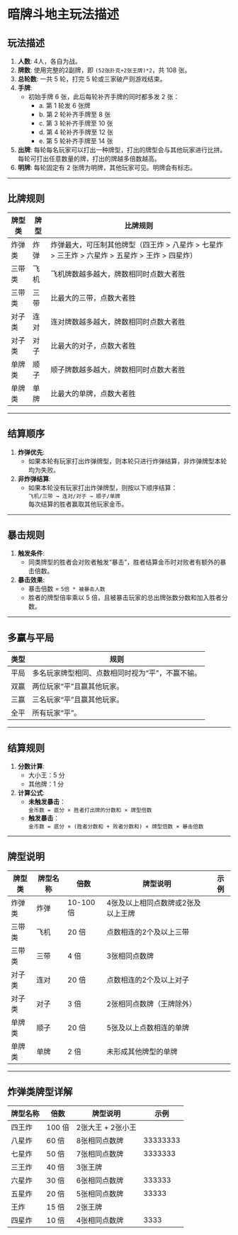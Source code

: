 # 暗牌斗地主玩法描述

## 玩法描述

1. **人数**: 4人，各自为战。
2. **牌数**: 使用完整的2副牌，即 `(52张扑克+2张王牌)*2`，共 108 张。
3. **总轮数**: 一共 5 轮，打完 5 轮或三家破产则游戏结束。
4. **手牌**:
   - 初始手牌 6 张，此后每轮补齐手牌的同时都多发 2 张：
     - a. 第 1 轮发 6 张牌  
     - b. 第 2 轮补齐手牌至 8 张  
     - c. 第 3 轮补齐手牌至 10 张  
     - d. 第 4 轮补齐手牌至 12 张  
     - e. 第 5 轮补齐手牌至 14 张  
5. **出牌**: 每轮每名玩家可以打出一种牌型，打出的牌型会与其他玩家进行比拼。每轮可打出任意数量的牌，打出的牌越多倍数越高。
6. **明牌**: 每轮固定有 2 张牌为明牌，其他玩家可见。明牌会有标志。

---

## 比牌规则

| 牌型类     | 牌型   | 比牌规则                                      |
|------------|--------|---------------------------------------------|
| 炸弹类     | 炸弹   | 炸弹最大，可压制其他牌型（四王炸 > 八星炸 > 七星炸 > 三王炸 > 六星炸 > 五星炸 > 王炸 > 四星炸） |
| 三带类     | 飞机   | 飞机牌数越多越大，牌数相同时点数大者胜       |
| 三带类     | 三带   | 比最大的三带，点数大者胜                     |
| 对子类     | 连对   | 连对牌数越多越大，牌数相同时点数大者胜       |
| 对子类     | 对子   | 比最大的对子，点数大者胜                     |
| 单牌类     | 顺子   | 顺子牌数越多越大，牌数相同时点数大者胜       |
| 单牌类     | 单牌   | 比最大的单牌，点数大者胜                     |

---

## 结算顺序

1. **炸弹优先**:
   - 如果本轮有玩家打出炸弹牌型，则本轮只进行炸弹结算，非炸弹牌型本轮均为失败。
2. **非炸弹结算**:
   - 如果本轮没有玩家打出炸弹牌型，则按以下顺序结算：  
     `飞机/三带 → 连对/对子 → 顺子/单牌`  
     每次结算的胜者赢取其他玩家金币。

---

## 暴击规则

1. **触发条件**:
   - 同类牌型的胜者会对败者触发“暴击”，胜者结算金币时对败者有额外的暴击倍数。
2. **暴击效果**:
   - 暴击倍数 = `5倍 * 被暴击人数`  
   - 胜者的牌型倍率乘以 5 倍，且被暴击玩家的总出牌张数分数和加入胜者分数。

---

## 多赢与平局

| 类型   | 规则                                                                 |
|--------|--------------------------------------------------------------------|
| 平局   | 多名玩家牌型相同、点数相同时视为“平”，不赢不输。                        |
| 双赢   | 两位玩家“平”且赢其他玩家。                                            |
| 三赢   | 三名玩家“平”且赢其他玩家。                                             |
| 全平   | 所有玩家“平”。                                                        |

---

## 结算规则

1. **分数计算**:
   - 大小王：5 分  
   - 其他牌：1 分  
2. **计算公式**:
   - **未触发暴击**：  
     `金币数 = 底分 × 胜者打出牌的分数和 × 牌型倍数`  
   - **触发暴击**：  
     `金币数 = 底分 × (胜者分数和 + 败者分数和) × 牌型倍数 × 暴击倍数`  

---

## 牌型说明

| 牌型类     | 牌型名称 | 倍数       | 牌型说明                          | 示例         |
|------------|----------|------------|-----------------------------------|--------------|
| 炸弹类     | 炸弹     | 10-100 倍 | 4张及以上相同点数牌或2张及以上王牌 |              |
| 三带类     | 飞机     | 20 倍      | 点数相连的2个及以上三带           |              |
| 三带类     | 三带     | 4 倍       | 3张相同点数牌                     |              |
| 对子类     | 连对     | 20 倍      | 点数相连的2个及以上对子           |              |
| 对子类     | 对子     | 3 倍       | 2张相同点数牌（王牌除外）          |              |
| 单牌类     | 顺子     | 20 倍      | 5张及以上点数相连的单牌           |              |
| 单牌类     | 单牌     | 2 倍       | 未形成其他牌型的单牌               |              |

---

## 炸弹类牌型详解

| 牌型名称 | 倍数   | 牌型说明                  | 示例          |
|----------|--------|---------------------------|---------------|
| 四王炸   | 100 倍 | 2张大王 + 2张小王         |               |
| 八星炸   | 60 倍  | 8张相同点数牌             | 33333333      |
| 七星炸   | 50 倍  | 7张相同点数牌             | 3333333       |
| 三王炸   | 40 倍  | 3张王牌                   |               |
| 六星炸   | 30 倍  | 6张相同点数牌             | 333333        |
| 五星炸   | 20 倍  | 5张相同点数牌             | 33333         |
| 王炸     | 15 倍  | 2张王牌                   |               |
| 四星炸   | 10 倍  | 4张相同点数牌             | 3333          |
